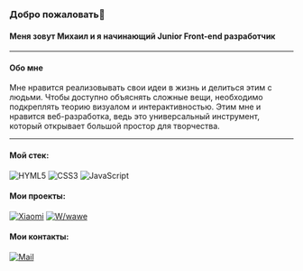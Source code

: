 ### Добро пожаловать👋
#### Меня зовут Михаил и я начинающий Junior Front-end разработчик

---
#### Обо мне

Мне нравится реализовывать свои идеи в жизнь и делиться этим с людьми. Чтобы доступно объяснять сложные вещи, необходимо подкреплять теорию визуалом и интерактивностью. Этим мне и нравится веб-разработка, ведь это универсальный инструмент, который открывает большой простор для творчества.

---

#### Мой стек:
![HYML5](https://img.shields.io/badge/HTML5-E34F26?style=for-the-badge&logo=html5&logoColor=white) 
![CSS3](https://img.shields.io/badge/CSS3-1572B6?style=for-the-badge&logo=css3&logoColor=white)
![JavaScript](https://img.shields.io/badge/JavaScript-323330?style=for-the-badge&logo=javascript&logoColor=F7DF1E)

#### Мои проекты:
[![Xiaomi](https://img.shields.io/badge/-Xiaomi-141130?style=for-the-badge)](https://miwgan.github.io/Xiaomi-Himo)
[![W/wawe](https://img.shields.io/badge/-W/wawe-141130?style=for-the-badge)](https://github.com/https://miwgan.github.io/layout-radio-w-wawe)

#### Мои контакты:
[![Mail](https://img.shields.io/badge/-9671777103@mail.ru-141130?style=for-the-badge&logo=Mail.Ru)](mailto:9671777103@mail.ru)

